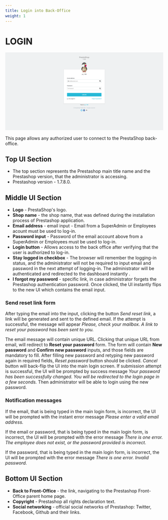 ```yaml
---
title: Login into Back-Office
weight: 1
---
```

# LOGIN

![Login UI](static/login.png)

This page allows any authorized user to connect to the PrestaShop back-office. 

## Top UI Section

- The top section represents the Prestashop main title name and the Prestashop version, that the administrator is accessing.
- Prestashop version - 1.7.8.0.

## Middle UI Section

- **Logo** - PrestaShop's logo.
- **Shop name** - the shop name, that was defined during the installation process of Prestashop application.
- **Email address** - email input - Email from a SuperAdmin or Employees acount must be used to log-in. 
- **Password input** -  Password of the email account above from a SuperAdmin or Employees must be used to log-in. 
- **Login button** - Allows access to the back office after verifying that the user is authorized to log-in.
- **Stay logged in checkbox** - The browser will remember the logging-in status, and the administrator will not be required to input email and password in the next attempt of logging-in. The administrator will be authenticated and redirected to the dashboard instantly .
- **I forgot my password** - specific link, in case administrator forgets the Prestashop authentication password. Once clicked, the UI instantly flips to the new UI which contains the email input. 

### Send reset link form

After typing the email into the input, clicking the button _Send reset link_, a link will be generated and sent to the defined email. If the attempt is successful, the message will appear _Please, check your mailbox. A link to reset your password has been sent to you._

The email message will contain unique URL. Clicking that unique URL from email, will redirect to **Reset your password** form. The form will contain **New password** and **Confirm new password** inputs, and those fields are mandatory to fill. After filling new password and retyping new password again in required fields, _Reset password_ button should be clicked. _Cancel_ button will back-flip the UI into the main login screen.
If submission attempt is successful, the UI will be prompted by success message _Your password has been successfully changed. You will be redirected to the login page in a few seconds._ Then administrator will be able to login using the new password.

### Notification messages

If the email, that is being typed in the main login form, is incorrect, the UI will be prompted with the instant error message _Please enter a valid email address._

If the email or password, that is being typed in the main login form, is incorrect, the UI will be prompted with the error message _There is one error. The employee does not exist, or the password provided is incorrect._

If the password, that is being typed in the main login form, is incorrect, the UI will be prompted with the error message _There is one error. Invalid password._

## Bottom UI Section

- **Back to Front-Office** - the link, navigating to the Prestashop Front-Office parent home page.
- **Copyright** - Prestashop all rights declaration text.
- **Social networking** - official social networks of Prestashop: Twitter, Facebook, Github and their links.
